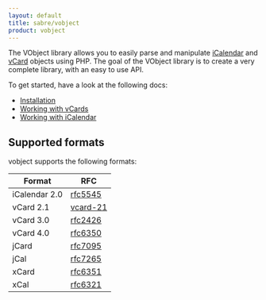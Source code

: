 ```yaml
---
layout: default
title: sabre/vobject
product: vobject
---
```


The VObject library allows you to easily parse and manipulate [iCalendar][1]
and [vCard][2] objects using PHP.  The goal of the VObject library is to
create a very complete library, with an easy to use API.

To get started, have a look at the following docs:

* [Installation](/vobject/install/)
* [Working with vCards](/vobject/vcard/)
* [Working with iCalendar](/vobject/icalendar/)


Supported formats
-----------------

vobject supports the following formats:

| Format        | RFC           |
| ------------- | ------------- |
| iCalendar 2.0 | [rfc5545][1]  |
| vCard 2.1     | [vcard-21][3] |
| vCard 3.0     | [rfc2426][4]  |
| vCard 4.0     | [rfc6350][5]  |
| jCard         | [rfc7095][6]  |
| jCal          | [rfc7265][7]  |
| xCard         | [rfc6351][8]  |
| xCal          | [rfc6321][9]  |


[1]: https://tools.ietf.org/html/rfc5545
[2]: https://tools.ietf.org/html/rfc6350
[3]: http://www.imc.org/pdi/vcard-21.txt
[4]: https://tools.ietf.org/html/rfc2426
[5]: https://tools.ietf.org/html/rfc6350
[6]: https://tools.ietf.org/html/rfc7095
[7]: https://tools.ietf.org/html/rfc7265
[8]: https://tools.ietf.org/html/rfc6351 "xCard: vCard XML Representation"
[9]: https://tools.ietf.org/html/rfc6321 "xCal: The XML Format for iCalendar"
